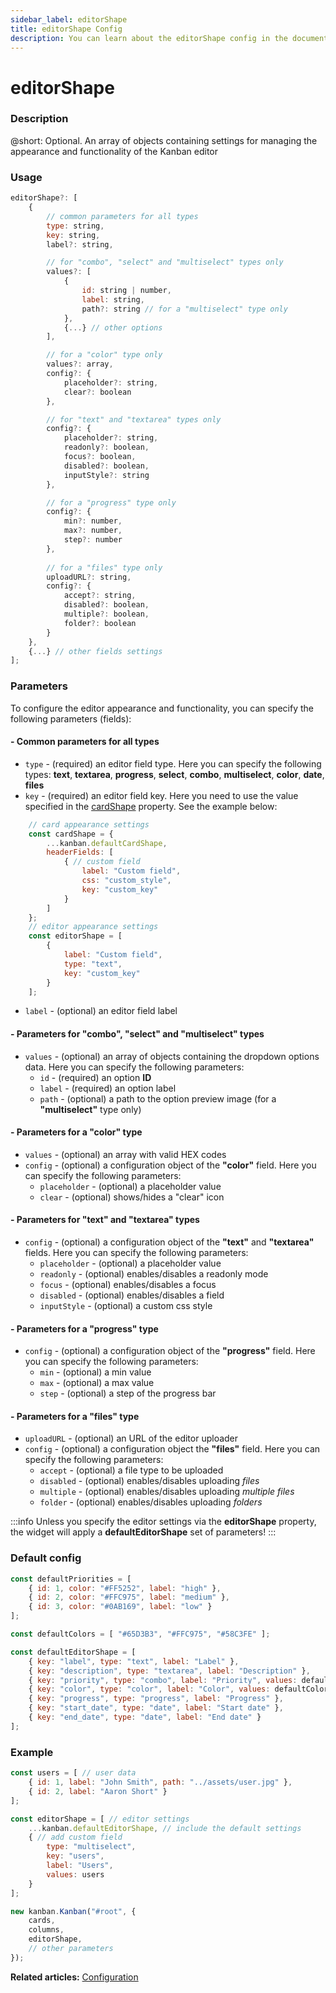 ```yaml
---
sidebar_label: editorShape
title: editorShape Config
description: You can learn about the editorShape config in the documentation of the DHTMLX JavaScript Kanban library. Browse developer guides and API reference, try out code examples and live demos, and download a free 30-day evaluation version of DHTMLX Kanban.
---
```


# editorShape

### Description

@short: Optional. An array of objects containing settings for managing the appearance and functionality of the Kanban editor

### Usage

~~~jsx {3,8,18,25,34,41}
editorShape?: [
	{
		// common parameters for all types
		type: string, 
		key: string, 
		label?: string, 

		// for "combo", "select" and "multiselect" types only
		values?: [ 
			{
				id: string | number,
				label: string,
				path?: string // for a "multiselect" type only
			},
			{...} // other options
		],

		// for a "color" type only
		values?: array, 
		config?: {
			placeholder?: string,
			clear?: boolean
		},

		// for "text" and "textarea" types only
		config?: {
			placeholder?: string,
			readonly?: boolean,
			focus?: boolean,
			disabled?: boolean,
			inputStyle?: string
		},

		// for a "progress" type only
		config?: {
			min?: number,
			max?: number,
			step?: number
		},
		
		// for a "files" type only
		uploadURL?: string,
		config?: {
			accept?: string,
			disabled?: boolean,
			multiple?: boolean,
			folder?: boolean
		}
	},
	{...} // other fields settings
];
~~~

### Parameters

To configure the editor appearance and functionality, you can specify the following parameters (fields):

#### - Common parameters for all types

- `type` - (required) an editor field type. Here you can specify the following types: **text**, **textarea**, **progress**, **select**, **combo**, **multiselect**, **color**, **date**, **files**
- `key` - (required) an editor field key. Here you need to use the value specified in the [cardShape](../js_kanban_cardshape_config) property. See the example below:

~~~js {8,17}
	// card appearance settings
	const cardShape = { 
		...kanban.defaultCardShape,
		headerFields: [
			{ // custom field
				label: "Custom field",
				css: "custom_style",
				key: "custom_key"
			}
		]
	};
	// editor appearance settings
	const editorShape = [
		{
			label: "Custom field",
			type: "text",
			key: "custom_key"
		}
	];
~~~

- `label` - (optional) an editor field label

#### - Parameters for "combo", "select" and "multiselect" types

- `values` - (optional) an array of objects containing the dropdown options data. Here you can specify the following parameters:
	- `id` - (required) an option **ID** 
	- `label` - (required) an option label 
	- `path` - (optional) a path to the option preview image (for a **"multiselect"** type only)

#### - Parameters for a "color" type

- `values` - (optional) an array with valid HEX codes
- `config` - (optional) a configuration object of the **"color"** field. Here you can specify the following parameters:
	- `placeholder` - (optional) a placeholder value
	- `clear` - (optional) shows/hides a "clear" icon

#### - Parameters for "text" and "textarea" types

- `config` - (optional) a configuration object of the **"text"** and **"textarea"** fields. Here you can specify the following parameters:
	- `placeholder` - (optional) a placeholder value
	- `readonly` - (optional) enables/disables a readonly mode
	- `focus` - (optional) enables/disables a focus
	- `disabled` - (optional) enables/disables a field
	- `inputStyle` - (optional) a custom css style

#### - Parameters for a "progress" type

- `config` - (optional) a configuration object of the **"progress"** field. Here you can specify the following parameters:
	- `min` - (optional) a min value
	- `max` - (optional) a max value
	- `step` - (optional) a step of the progress bar

#### - Parameters for a "files" type

- `uploadURL` - (optional) an URL of the editor uploader
- `config` - (optional) a configuration object the **"files"** field. Here you can specify the following parameters:
	- `accept` - (optional) a file type to be uploaded
	- `disabled` - (optional) enables/disables uploading *files*
	- `multiple` - (optional) enables/disables uploading *multiple files*
	- `folder` - (optional) enables/disables uploading *folders* 

:::info
Unless you specify the editor settings via the **editorShape** property, the widget will apply a **defaultEditorShape** set of parameters!
:::

### Default config

~~~jsx {}
const defaultPriorities = [
	{ id: 1, color: "#FF5252", label: "high" },
	{ id: 2, color: "#FFC975", label: "medium" },
	{ id: 3, color: "#0AB169", label: "low" }
];

const defaultColors = [ "#65D3B3", "#FFC975", "#58C3FE" ];

const defaultEditorShape = [
	{ key: "label", type: "text", label: "Label" },
	{ key: "description", type: "textarea", label: "Description" },
	{ key: "priority", type: "combo", label: "Priority", values: defaultPriorities },
	{ key: "color", type: "color", label: "Color", values: defaultColors },
	{ key: "progress", type: "progress", label: "Progress" },
	{ key: "start_date", type: "date", label: "Start date" },
	{ key: "end_date", type: "date", label: "End date" }
];
~~~

### Example

~~~jsx {6-14,19}
const users = [ // user data
	{ id: 1, label: "John Smith", path: "../assets/user.jpg" },
	{ id: 2, label: "Aaron Short" }
];

const editorShape = [ // editor settings
	...kanban.defaultEditorShape, // include the default settings
	{ // add custom field
		type: "multiselect",
		key: "users",
		label: "Users",
		values: users
	}
];

new kanban.Kanban("#root", {
	cards,
	columns,
	editorShape,
	// other parameters
});
~~~

**Related articles:** [Configuration](../../../guides/configuration#editor)
